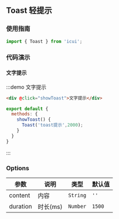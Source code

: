 <style>
.demo-toast {
  .van-button {
    margin-left: 15px;
  }
}
</style>

<script>
import { Toast } from 'packages';

export default {
  methods: {
    showToast() {
      Toast('我是提示文案，建议不超过十五字~');
    }
  }
};
</script>

## Toast 轻提示

### 使用指南

```javascript
import { Toast } from 'icui';
```

### 代码演示

#### 文字提示

:::demo 文字提示
```html
<div @click="showToast">文字提示</div>
```

```javascript
export default {
  methods: {
    showToast() {
      Toast('toast提示',2000);
    }
  }
}
```

:::
### Options

| 参数       | 说明      | 类型       | 默认值       | 
|-----------|-----------|-----------|-------------|
| content | 内容 | `String` | `''` |
| duration | 时长(ms) | `Number` | `1500` |




